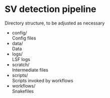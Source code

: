 # SV detection pipeline

Directory structure, to be adjusted as necessary

* config/  
    Config files 
* data/  
    Data
* logs/  
    LSF logs
* scratch/  
    Intermediate files
* scripts/  
    Scripts invoked by workflows
* workflows/  
    Snakefiles
